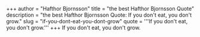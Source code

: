 +++
author = "Hafthor Bjornsson"
title = "the best Hafthor Bjornsson Quote"
description = "the best Hafthor Bjornsson Quote: If you don't eat, you don't grow."
slug = "if-you-dont-eat-you-dont-grow"
quote = '''If you don't eat, you don't grow.'''
+++
If you don't eat, you don't grow.
